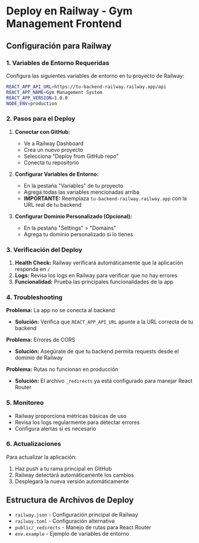 # Deploy en Railway - Gym Management Frontend

## Configuración para Railway

### 1. Variables de Entorno Requeridas

Configura las siguientes variables de entorno en tu proyecto de Railway:

```bash
REACT_APP_API_URL=https://tu-backend-railway.railway.app/api
REACT_APP_NAME=Gym Management System
REACT_APP_VERSION=1.0.0
NODE_ENV=production
```

### 2. Pasos para el Deploy

1. **Conectar con GitHub:**
   - Ve a Railway Dashboard
   - Crea un nuevo proyecto
   - Selecciona "Deploy from GitHub repo"
   - Conecta tu repositorio

2. **Configurar Variables de Entorno:**
   - En la pestaña "Variables" de tu proyecto
   - Agrega todas las variables mencionadas arriba
   - **IMPORTANTE:** Reemplaza `tu-backend-railway.railway.app` con la URL real de tu backend

3. **Configurar Dominio Personalizado (Opcional):**
   - En la pestaña "Settings" > "Domains"
   - Agrega tu dominio personalizado si lo tienes

### 3. Verificación del Deploy

1. **Health Check:** Railway verificará automáticamente que la aplicación responda en `/`
2. **Logs:** Revisa los logs en Railway para verificar que no hay errores
3. **Funcionalidad:** Prueba las principales funcionalidades de la app

### 4. Troubleshooting

**Problema:** La app no se conecta al backend
- **Solución:** Verifica que `REACT_APP_API_URL` apunte a la URL correcta de tu backend

**Problema:** Errores de CORS
- **Solución:** Asegúrate de que tu backend permita requests desde el dominio de Railway

**Problema:** Rutas no funcionan en producción
- **Solución:** El archivo `_redirects` ya está configurado para manejar React Router

### 5. Monitoreo

- Railway proporciona métricas básicas de uso
- Revisa los logs regularmente para detectar errores
- Configura alertas si es necesario

### 6. Actualizaciones

Para actualizar la aplicación:
1. Haz push a tu rama principal en GitHub
2. Railway detectará automáticamente los cambios
3. Desplegará la nueva versión automáticamente

## Estructura de Archivos de Deploy

- `railway.json` - Configuración principal de Railway
- `railway.toml` - Configuración alternativa
- `public/_redirects` - Manejo de rutas para React Router
- `env.example` - Ejemplo de variables de entorno 